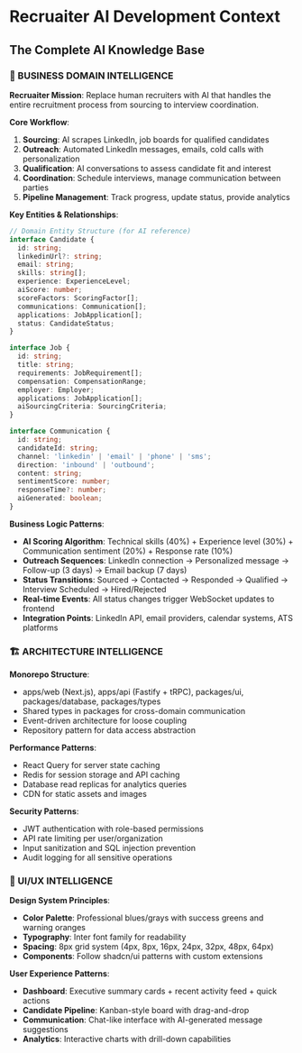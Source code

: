 # Recruaiter AI Development Context
## The Complete AI Knowledge Base

### 🎯 BUSINESS DOMAIN INTELLIGENCE

**Recruaiter Mission**: Replace human recruiters with AI that handles the entire recruitment process from sourcing to interview coordination.

**Core Workflow**:
1. **Sourcing**: AI scrapes LinkedIn, job boards for qualified candidates
2. **Outreach**: Automated LinkedIn messages, emails, cold calls with personalization
3. **Qualification**: AI conversations to assess candidate fit and interest
4. **Coordination**: Schedule interviews, manage communication between parties
5. **Pipeline Management**: Track progress, update status, provide analytics

**Key Entities & Relationships**:
```typescript
// Domain Entity Structure (for AI reference)
interface Candidate {
  id: string;
  linkedinUrl?: string;
  email: string;
  skills: string[];
  experience: ExperienceLevel;
  aiScore: number;
  scoreFactors: ScoringFactor[];
  communications: Communication[];
  applications: JobApplication[];
  status: CandidateStatus;
}

interface Job {
  id: string;
  title: string;
  requirements: JobRequirement[];
  compensation: CompensationRange;
  employer: Employer;
  applications: JobApplication[];
  aiSourcingCriteria: SourcingCriteria;
}

interface Communication {
  id: string;
  candidateId: string;
  channel: 'linkedin' | 'email' | 'phone' | 'sms';
  direction: 'inbound' | 'outbound';
  content: string;
  sentimentScore: number;
  responseTime?: number;
  aiGenerated: boolean;
}
```

**Business Logic Patterns**:
- **AI Scoring Algorithm**: Technical skills (40%) + Experience level (30%) + Communication sentiment (20%) + Response rate (10%)
- **Outreach Sequences**: LinkedIn connection → Personalized message → Follow-up (3 days) → Email backup (7 days)
- **Status Transitions**: Sourced → Contacted → Responded → Qualified → Interview Scheduled → Hired/Rejected
- **Real-time Events**: All status changes trigger WebSocket updates to frontend
- **Integration Points**: LinkedIn API, email providers, calendar systems, ATS platforms

### 🏗️ ARCHITECTURE INTELLIGENCE

**Monorepo Structure**:
- apps/web (Next.js), apps/api (Fastify + tRPC), packages/ui, packages/database, packages/types
- Shared types in packages for cross-domain communication
- Event-driven architecture for loose coupling
- Repository pattern for data access abstraction

**Performance Patterns**:
- React Query for server state caching
- Redis for session storage and API caching
- Database read replicas for analytics queries
- CDN for static assets and images

**Security Patterns**:
- JWT authentication with role-based permissions
- API rate limiting per user/organization
- Input sanitization and SQL injection prevention
- Audit logging for all sensitive operations

### 🎨 UI/UX INTELLIGENCE

**Design System Principles**:
- **Color Palette**: Professional blues/grays with success greens and warning oranges
- **Typography**: Inter font family for readability
- **Spacing**: 8px grid system (4px, 8px, 16px, 24px, 32px, 48px, 64px)
- **Components**: Follow shadcn/ui patterns with custom extensions

**User Experience Patterns**:
- **Dashboard**: Executive summary cards + recent activity feed + quick actions
- **Candidate Pipeline**: Kanban-style board with drag-and-drop
- **Communication**: Chat-like interface with AI-generated message suggestions
- **Analytics**: Interactive charts with drill-down capabilities

